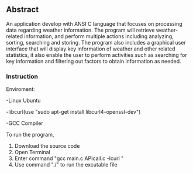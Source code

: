 ## Abstract
An application develop with ANSI C language that focuses on processing data regarding weather information. The program will retrieve weather-related information, and perform multiple actions including analyzing, sorting, searching and storing.
The program also includes a graphical user interface that will display key information of weather and other related statistics, it also enable the user to perform activities such as searching for key information and filtering out factors to obtain information as needed.

### Instruction

Enviroment:

-Linux Ubuntu

-libcurl(use "sudo apt-get install libcurl4-openssl-dev")

-GCC Compiler

To run the program, 
1. Download the source code
2. Open Terminal
3. Enter command "gcc main.c APIcall.c -lcurl <filename>"
4. Use command "./<filename>" to run the excutable file
